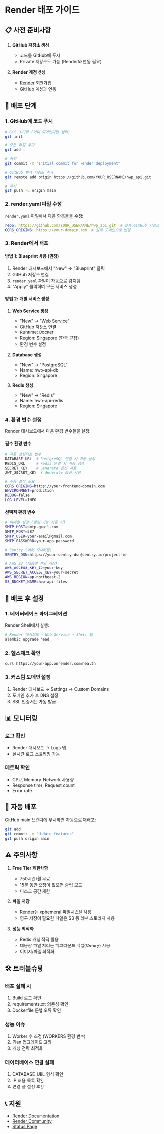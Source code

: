 # Render 배포 가이드

## 📋 사전 준비사항

1. **GitHub 저장소 생성**
   - 코드를 GitHub에 푸시
   - Private 저장소도 가능 (Render와 연동 필요)

2. **Render 계정 생성**
   - [Render](https://render.com) 회원가입
   - GitHub 계정과 연동

## 🚀 배포 단계

### 1. GitHub에 코드 푸시

```bash
# Git 초기화 (이미 되어있다면 생략)
git init

# 모든 파일 추가
git add .

# 커밋
git commit -m "Initial commit for Render deployment"

# GitHub 원격 저장소 추가
git remote add origin https://github.com/YOUR_USERNAME/hwp_api.git

# 푸시
git push -u origin main
```

### 2. render.yaml 파일 수정

`render.yaml` 파일에서 다음 항목들을 수정:

```yaml
repo: https://github.com/YOUR_USERNAME/hwp_api.git  # 실제 GitHub 저장소 URL로 변경
CORS_ORIGINS: https://your-domain.com  # 실제 도메인으로 변경
```

### 3. Render에서 배포

#### 방법 1: Blueprint 사용 (권장)

1. Render 대시보드에서 "New" → "Blueprint" 클릭
2. GitHub 저장소 연결
3. `render.yaml` 파일이 자동으로 감지됨
4. "Apply" 클릭하여 모든 서비스 생성

#### 방법 2: 개별 서비스 생성

1. **Web Service 생성**
   - "New" → "Web Service"
   - GitHub 저장소 연결
   - Runtime: Docker
   - Region: Singapore (한국 근접)
   - 환경 변수 설정

2. **Database 생성**
   - "New" → "PostgreSQL"
   - Name: hwp-api-db
   - Region: Singapore

3. **Redis 생성**
   - "New" → "Redis"
   - Name: hwp-api-redis
   - Region: Singapore

### 4. 환경 변수 설정

Render 대시보드에서 다음 환경 변수들을 설정:

#### 필수 환경 변수

```bash
# 자동 생성되는 변수
DATABASE_URL  # PostgreSQL 연결 시 자동 생성
REDIS_URL     # Redis 연결 시 자동 생성
SECRET_KEY    # Generate 옵션 사용
JWT_SECRET_KEY  # Generate 옵션 사용

# 수동 설정 필요
CORS_ORIGINS=https://your-frontend-domain.com
ENVIRONMENT=production
DEBUG=false
LOG_LEVEL=INFO
```

#### 선택적 환경 변수

```bash
# 이메일 설정 (알림 기능 사용 시)
SMTP_HOST=smtp.gmail.com
SMTP_PORT=587
SMTP_USER=your-email@gmail.com
SMTP_PASSWORD=your-app-password

# Sentry (에러 모니터링)
SENTRY_DSN=https://your-sentry-dsn@sentry.io/project-id

# AWS S3 (대용량 파일 저장)
AWS_ACCESS_KEY_ID=your-key
AWS_SECRET_ACCESS_KEY=your-secret
AWS_REGION=ap-northeast-2
S3_BUCKET_NAME=hwp-api-files
```

## 🔧 배포 후 설정

### 1. 데이터베이스 마이그레이션

Render Shell에서 실행:

```bash
# Render 대시보드 → Web Service → Shell 탭
alembic upgrade head
```

### 2. 헬스체크 확인

```bash
curl https://your-app.onrender.com/health
```

### 3. 커스텀 도메인 설정

1. Render 대시보드 → Settings → Custom Domains
2. 도메인 추가 후 DNS 설정
3. SSL 인증서는 자동 발급

## 📊 모니터링

### 로그 확인

- Render 대시보드 → Logs 탭
- 실시간 로그 스트리밍 가능

### 메트릭 확인

- CPU, Memory, Network 사용량
- Response time, Request count
- Error rate

## 🔄 자동 배포

GitHub main 브랜치에 푸시하면 자동으로 재배포:

```bash
git add .
git commit -m "Update features"
git push origin main
```

## ⚠️ 주의사항

1. **Free Tier 제한사항**
   - 750시간/월 무료
   - 15분 동안 요청이 없으면 슬립 모드
   - 디스크 공간 제한

2. **파일 저장**
   - Render는 ephemeral 파일시스템 사용
   - 영구 저장이 필요한 파일은 S3 등 외부 스토리지 사용

3. **성능 최적화**
   - Redis 캐싱 적극 활용
   - 대용량 파일 처리는 백그라운드 작업(Celery) 사용
   - 이미지/파일 최적화

## 🛠️ 트러블슈팅

### 배포 실패 시

1. Build 로그 확인
2. requirements.txt 의존성 확인
3. Dockerfile 문법 오류 확인

### 성능 이슈

1. Worker 수 조정 (WORKERS 환경 변수)
2. Plan 업그레이드 고려
3. 캐싱 전략 최적화

### 데이터베이스 연결 실패

1. DATABASE_URL 형식 확인
2. IP 허용 목록 확인
3. 연결 풀 설정 조정

## 📞 지원

- [Render Documentation](https://render.com/docs)
- [Render Community](https://community.render.com)
- [Status Page](https://status.render.com)